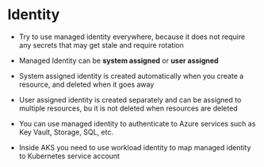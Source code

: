 # Identity

- Try to use managed identity everywhere, because it does not require any secrets that may get stale and require rotation

- Managed Identity can be **system assigned** or **user assigned**

- System assigned identity is created automatically when you create a resource, and deleted when it goes away

- User assigned identity is created separately and can be assigned to multiple resources, bu it is not deleted when resources are deleted

- You can use managed identity to authenticate to Azure services such as Key Vault, Storage, SQL, etc.

- Inside AKS you need to use workload identity to map managed identity to Kubernetes service account